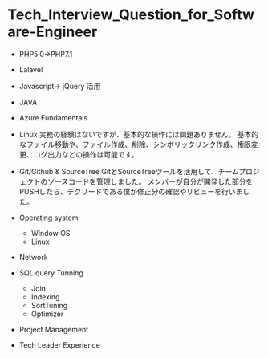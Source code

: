 # Tech_Interview_Question_for_Software-Engineer
 
 * PHP5.0->PHP7.1
 * Lalavel 
 * Javascript-> jQuery 活用
 * JAVA
 * Azure Fundamentals
 * Linux
	実務の経験はないですが、基本的な操作には問題ありません。
基本的なファイル移動や、ファイル作成、削除、シンボリックリンク作成、権限変更、ログ出力などの操作は可能です。

 * Git/Github & SourceTree
	GitとSourceTreeツールを活用して、チームプロジェクトのソースコードを管理しました。
メンバーが自分が開発した部分をPUSHしたら、テクリードである僕が修正分の確認やリビューを行いました。

 * Operating system
 	- Window OS
 	- Linux
 * Network
 * SQL query Tunning 
 	- Join
 	- Indexing
 	- SortTuning
 	- Optimizer
 * Project Management
 * Tech Leader Experience
